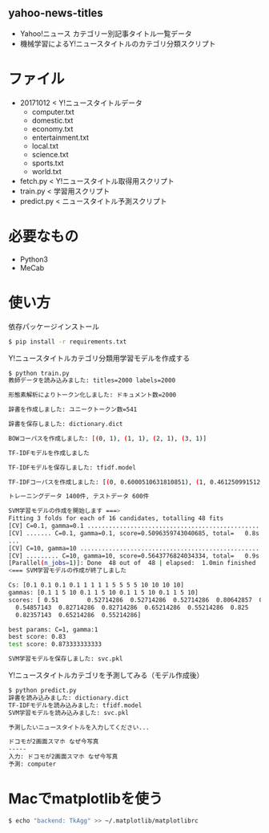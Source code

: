 yahoo-news-titles
-----
- Yahoo!ニュース カテゴリー別記事タイトル一覧データ
- 機械学習によるY!ニュースタイトルのカテゴリ分類スクリプト

# ファイル
- 20171012 < Y!ニュースタイトルデータ
  - computer.txt
  - domestic.txt
  - economy.txt
  - entertainment.txt
  - local.txt
  - science.txt
  - sports.txt
  - world.txt
- fetch.py < Y!ニュースタイトル取得用スクリプト
- train.py < 学習用スクリプト
- predict.py < ニュースタイトル予測スクリプト

# 必要なもの
- Python3
- MeCab

# 使い方
依存パッケージインストール
```bash
$ pip install -r requirements.txt
```

Y!ニュースタイトルカテゴリ分類用学習モデルを作成する
```bash
$ python train.py
教師データを読み込みました: titles=2000 labels=2000

形態素解析によりトークン化しました: ドキュメント数=2000

辞書を作成しました: ユニークトークン数=541

辞書を保存しました: dictionary.dict

BOWコーパスを作成しました: [(0, 1), (1, 1), (2, 1), (3, 1)]

TF-IDFモデルを作成しました

TF-IDFモデルを保存しました: tfidf.model

TF-IDFコーパスを作成しました: [(0, 0.6000510631810851), (1, 0.4612509915120331), (2, 0.5841281844578962), (3, 0.29322433140232035)]

トレーニングデータ 1400件, テストデータ 600件

SVM学習モデルの作成を開始します ===>
Fitting 3 folds for each of 16 candidates, totalling 48 fits
[CV] C=0.1, gamma=0.1 ................................................
[CV] ....... C=0.1, gamma=0.1, score=0.5096359743040685, total=   0.8s
...
[CV] C=10, gamma=10 ..................................................
[CV] ......... C=10, gamma=10, score=0.5643776824034334, total=   0.9s
[Parallel(n_jobs=1)]: Done  48 out of  48 | elapsed:  1.0min finished
<=== SVM学習モデルの作成が終了しました

Cs: [0.1 0.1 0.1 0.1 1 1 1 1 5 5 5 5 10 10 10 10]
gammas: [0.1 1 5 10 0.1 1 5 10 0.1 1 5 10 0.1 1 5 10]
scores: [ 0.51        0.52714286  0.52714286  0.52714286  0.80642857  0.83        0.625
  0.54857143  0.82714286  0.82714286  0.65214286  0.55214286  0.825
  0.82357143  0.65214286  0.55214286]

best params: C=1, gamma:1
best score: 0.83
test score: 0.873333333333

SVM学習モデルを保存しました: svc.pkl
```

Y!ニュースタイトルカテゴリを予測してみる（モデル作成後）
```bash
$ python predict.py
辞書を読み込みました: dictionary.dict
TF-IDFモデルを読み込みました: tfidf.model
SVM学習モデルを読み込みました: svc.pkl

予測したいニュースタイトルを入力してください...

ドコモが2画面スマホ なぜ今写真
-----
入力: ドコモが2画面スマホ なぜ今写真
予測: computer
```

# Macでmatplotlibを使う
```bash
$ echo "backend: TkAgg" >> ~/.matplotlib/matplotlibrc
```

